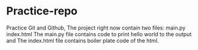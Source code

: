 # Practice-repo
Practice Git and Github,
The project right now contain two files:
main.py
index.html
The main.py file contains code to print hello world to the output and 
The index.html file contains boiler plate code of the html.